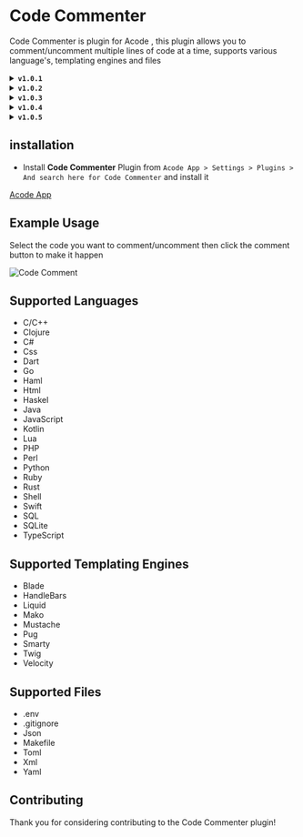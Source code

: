 
<h1>Code Commenter</h1>


Code Commenter is plugin for Acode , this plugin allows you to comment/uncomment multiple lines of code at a time, supports various language's, templating engines and files

<details>
        <summary>
            <code><strong>v1.0.1</strong></code>
        </summary>
        <ul>
            <li>Added support for <code>.ejs</code> and <code>.mjs</code></li>
            <li>Updated readme</li>
        </ul>
    </details>
<details>
        <summary>
            <code><strong>v1.0.2</strong></code>
        </summary>
        <ul>
            <li>Added plugin settings option</li>
            <li>Updated readme</li>
        </ul>
    </details>
<details>
        <summary>
            <code><strong>v1.0.3</strong></code>
        </summary>
        <ul>
         <a href="https://github.com/coswat/acode-code-commenter/pull/4">Merged pr</a>        
        </ul>
    </details>
<details>
        <summary>
            <code><strong>v1.0.4</strong></code>
        </summary>
        <ul>
        Readme Update
        </ul>
    </details>    
<details>
        <summary>
            <code><strong>v1.0.5</strong></code>
        </summary>
        <ul>
        Bug fix && Perfommence boost
        </ul>
    </details>
    
## installation 

- Install **Code Commenter** Plugin from `Acode App > Settings > Plugins > And search here for Code Commenter` and install it

[Acode App](https://play.google.com/store/apps/details?id=com.foxdebug.acodefree)

## Example Usage

Select the code you want to comment/uncomment then click the comment button to make it happen

![Code Comment](https://github.com/coswat/todo/assets/97345827/3d92ca99-12be-472b-96a4-4d62cb420552)

## Supported Languages

- C/C++ 
- Clojure
- C#
- Css
- Dart
- Go
- Haml 
- Html
- Haskel
- Java
- JavaScript
- Kotlin
- Lua
- PHP
- Perl
- Python
- Ruby
- Rust
- Shell 
- Swift 
- SQL 
- SQLite
- TypeScript

## Supported Templating Engines

- Blade
- HandleBars
- Liquid
- Mako
- Mustache
- Pug
- Smarty
- Twig
- Velocity 

## Supported Files 

- .env
- .gitignore
- Json
- Makefile
- Toml
- Xml
- Yaml

## Contributing

Thank you for considering contributing to the Code Commenter plugin!